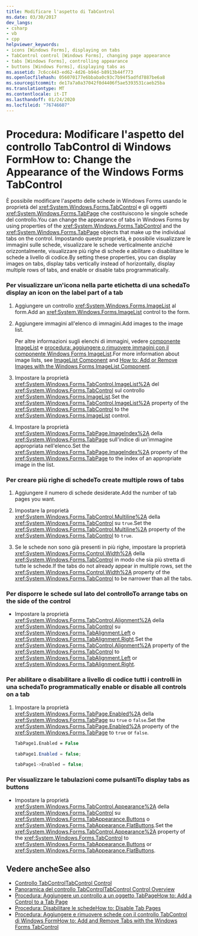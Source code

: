 ```yaml
---
title: Modificare l'aspetto di TabControl
ms.date: 03/30/2017
dev_langs:
- csharp
- vb
- cpp
helpviewer_keywords:
- icons [Windows Forms], displaying on tabs
- TabControl control [Windows Forms], changing page appearance
- tabs [Windows Forms], controlling appearance
- buttons [Windows Forms], displaying tabs as
ms.assetid: 7c6cc443-ed62-4d26-b94d-b8913b44f773
ms.openlocfilehash: 056070177e6bbaba0c93c7b94f5adfd7887be6a8
ms.sourcegitcommit: de17a7a0a37042f0d4406f5ae5393531caeb25ba
ms.translationtype: MT
ms.contentlocale: it-IT
ms.lasthandoff: 01/24/2020
ms.locfileid: "76746607"
---
```

# <a name="how-to-change-the-appearance-of-the-windows-forms-tabcontrol"></a><span data-ttu-id="50bc1-102">Procedura: Modificare l'aspetto del controllo TabControl di Windows Form</span><span class="sxs-lookup"><span data-stu-id="50bc1-102">How to: Change the Appearance of the Windows Forms TabControl</span></span>
<span data-ttu-id="50bc1-103">È possibile modificare l'aspetto delle schede in Windows Forms usando le proprietà del <xref:System.Windows.Forms.TabControl> e gli oggetti <xref:System.Windows.Forms.TabPage> che costituiscono le singole schede del controllo.</span><span class="sxs-lookup"><span data-stu-id="50bc1-103">You can change the appearance of tabs in Windows Forms by using properties of the <xref:System.Windows.Forms.TabControl> and the <xref:System.Windows.Forms.TabPage> objects that make up the individual tabs on the control.</span></span> <span data-ttu-id="50bc1-104">Impostando queste proprietà, è possibile visualizzare le immagini sulle schede, visualizzare le schede verticalmente anziché orizzontalmente, visualizzare più righe di schede e abilitare o disabilitare le schede a livello di codice.</span><span class="sxs-lookup"><span data-stu-id="50bc1-104">By setting these properties, you can display images on tabs, display tabs vertically instead of horizontally, display multiple rows of tabs, and enable or disable tabs programmatically.</span></span>  
  
### <a name="to-display-an-icon-on-the-label-part-of-a-tab"></a><span data-ttu-id="50bc1-105">Per visualizzare un'icona nella parte etichetta di una scheda</span><span class="sxs-lookup"><span data-stu-id="50bc1-105">To display an icon on the label part of a tab</span></span>  
  
1. <span data-ttu-id="50bc1-106">Aggiungere un controllo <xref:System.Windows.Forms.ImageList> al form.</span><span class="sxs-lookup"><span data-stu-id="50bc1-106">Add an <xref:System.Windows.Forms.ImageList> control to the form.</span></span>  
  
2. <span data-ttu-id="50bc1-107">Aggiungere immagini all'elenco di immagini.</span><span class="sxs-lookup"><span data-stu-id="50bc1-107">Add images to the image list.</span></span>  
  
     <span data-ttu-id="50bc1-108">Per altre informazioni sugli elenchi di immagini, vedere [componente ImageList](imagelist-component-windows-forms.md) e [procedura: aggiungere o rimuovere immagini con il componente Windows Forms ImageList](how-to-add-or-remove-images-with-the-windows-forms-imagelist-component.md).</span><span class="sxs-lookup"><span data-stu-id="50bc1-108">For more information about image lists, see [ImageList Component](imagelist-component-windows-forms.md) and [How to: Add or Remove Images with the Windows Forms ImageList Component](how-to-add-or-remove-images-with-the-windows-forms-imagelist-component.md).</span></span>  
  
3. <span data-ttu-id="50bc1-109">Impostare la proprietà <xref:System.Windows.Forms.TabControl.ImageList%2A> del <xref:System.Windows.Forms.TabControl> sul controllo <xref:System.Windows.Forms.ImageList>.</span><span class="sxs-lookup"><span data-stu-id="50bc1-109">Set the <xref:System.Windows.Forms.TabControl.ImageList%2A> property of the <xref:System.Windows.Forms.TabControl> to the <xref:System.Windows.Forms.ImageList> control.</span></span>  
  
4. <span data-ttu-id="50bc1-110">Impostare la proprietà <xref:System.Windows.Forms.TabPage.ImageIndex%2A> della <xref:System.Windows.Forms.TabPage> sull'indice di un'immagine appropriata nell'elenco.</span><span class="sxs-lookup"><span data-stu-id="50bc1-110">Set the <xref:System.Windows.Forms.TabPage.ImageIndex%2A> property of the <xref:System.Windows.Forms.TabPage> to the index of an appropriate image in the list.</span></span>  
  
### <a name="to-create-multiple-rows-of-tabs"></a><span data-ttu-id="50bc1-111">Per creare più righe di schede</span><span class="sxs-lookup"><span data-stu-id="50bc1-111">To create multiple rows of tabs</span></span>  
  
1. <span data-ttu-id="50bc1-112">Aggiungere il numero di schede desiderate.</span><span class="sxs-lookup"><span data-stu-id="50bc1-112">Add the number of tab pages you want.</span></span>  
  
2. <span data-ttu-id="50bc1-113">Impostare la proprietà <xref:System.Windows.Forms.TabControl.Multiline%2A> della <xref:System.Windows.Forms.TabControl> su `true`.</span><span class="sxs-lookup"><span data-stu-id="50bc1-113">Set the <xref:System.Windows.Forms.TabControl.Multiline%2A> property of the <xref:System.Windows.Forms.TabControl> to `true`.</span></span>  
  
3. <span data-ttu-id="50bc1-114">Se le schede non sono già presenti in più righe, impostare la proprietà <xref:System.Windows.Forms.Control.Width%2A> della <xref:System.Windows.Forms.TabControl> in modo che sia più stretta di tutte le schede.</span><span class="sxs-lookup"><span data-stu-id="50bc1-114">If the tabs do not already appear in multiple rows, set the <xref:System.Windows.Forms.Control.Width%2A> property of the <xref:System.Windows.Forms.TabControl> to be narrower than all the tabs.</span></span>  
  
### <a name="to-arrange-tabs-on-the-side-of-the-control"></a><span data-ttu-id="50bc1-115">Per disporre le schede sul lato del controllo</span><span class="sxs-lookup"><span data-stu-id="50bc1-115">To arrange tabs on the side of the control</span></span>  
  
- <span data-ttu-id="50bc1-116">Impostare la proprietà <xref:System.Windows.Forms.TabControl.Alignment%2A> della <xref:System.Windows.Forms.TabControl> su <xref:System.Windows.Forms.TabAlignment.Left> o <xref:System.Windows.Forms.TabAlignment.Right>.</span><span class="sxs-lookup"><span data-stu-id="50bc1-116">Set the <xref:System.Windows.Forms.TabControl.Alignment%2A> property of the <xref:System.Windows.Forms.TabControl> to <xref:System.Windows.Forms.TabAlignment.Left> or <xref:System.Windows.Forms.TabAlignment.Right>.</span></span>  
  
### <a name="to-programmatically-enable-or-disable-all-controls-on-a-tab"></a><span data-ttu-id="50bc1-117">Per abilitare o disabilitare a livello di codice tutti i controlli in una scheda</span><span class="sxs-lookup"><span data-stu-id="50bc1-117">To programmatically enable or disable all controls on a tab</span></span>  
  
1. <span data-ttu-id="50bc1-118">Impostare la proprietà <xref:System.Windows.Forms.TabPage.Enabled%2A> della <xref:System.Windows.Forms.TabPage> su `true` o `false`.</span><span class="sxs-lookup"><span data-stu-id="50bc1-118">Set the <xref:System.Windows.Forms.TabPage.Enabled%2A> property of the <xref:System.Windows.Forms.TabPage> to `true` or `false`.</span></span>  
  
    ```vb  
    TabPage1.Enabled = False  
    ```  
  
    ```csharp  
    tabPage1.Enabled = false;  
    ```  
  
    ```cpp  
    tabPage1->Enabled = false;  
    ```  
  
### <a name="to-display-tabs-as-buttons"></a><span data-ttu-id="50bc1-119">Per visualizzare le tabulazioni come pulsanti</span><span class="sxs-lookup"><span data-stu-id="50bc1-119">To display tabs as buttons</span></span>  
  
- <span data-ttu-id="50bc1-120">Impostare la proprietà <xref:System.Windows.Forms.TabControl.Appearance%2A> della <xref:System.Windows.Forms.TabControl> su <xref:System.Windows.Forms.TabAppearance.Buttons> o <xref:System.Windows.Forms.TabAppearance.FlatButtons>.</span><span class="sxs-lookup"><span data-stu-id="50bc1-120">Set the <xref:System.Windows.Forms.TabControl.Appearance%2A> property of the <xref:System.Windows.Forms.TabControl> to <xref:System.Windows.Forms.TabAppearance.Buttons> or <xref:System.Windows.Forms.TabAppearance.FlatButtons>.</span></span>  
  
## <a name="see-also"></a><span data-ttu-id="50bc1-121">Vedere anche</span><span class="sxs-lookup"><span data-stu-id="50bc1-121">See also</span></span>

- [<span data-ttu-id="50bc1-122">Controllo TabControl</span><span class="sxs-lookup"><span data-stu-id="50bc1-122">TabControl Control</span></span>](tabcontrol-control-windows-forms.md)
- [<span data-ttu-id="50bc1-123">Panoramica del controllo TabControl</span><span class="sxs-lookup"><span data-stu-id="50bc1-123">TabControl Control Overview</span></span>](tabcontrol-control-overview-windows-forms.md)
- [<span data-ttu-id="50bc1-124">Procedura: Aggiungere un controllo a un oggetto TabPage</span><span class="sxs-lookup"><span data-stu-id="50bc1-124">How to: Add a Control to a Tab Page</span></span>](how-to-add-a-control-to-a-tab-page.md)
- [<span data-ttu-id="50bc1-125">Procedura: Disabilitare le schede</span><span class="sxs-lookup"><span data-stu-id="50bc1-125">How to: Disable Tab Pages</span></span>](how-to-disable-tab-pages.md)
- [<span data-ttu-id="50bc1-126">Procedura: Aggiungere e rimuovere schede con il controllo TabControl di Windows Form</span><span class="sxs-lookup"><span data-stu-id="50bc1-126">How to: Add and Remove Tabs with the Windows Forms TabControl</span></span>](how-to-add-and-remove-tabs-with-the-windows-forms-tabcontrol.md)
